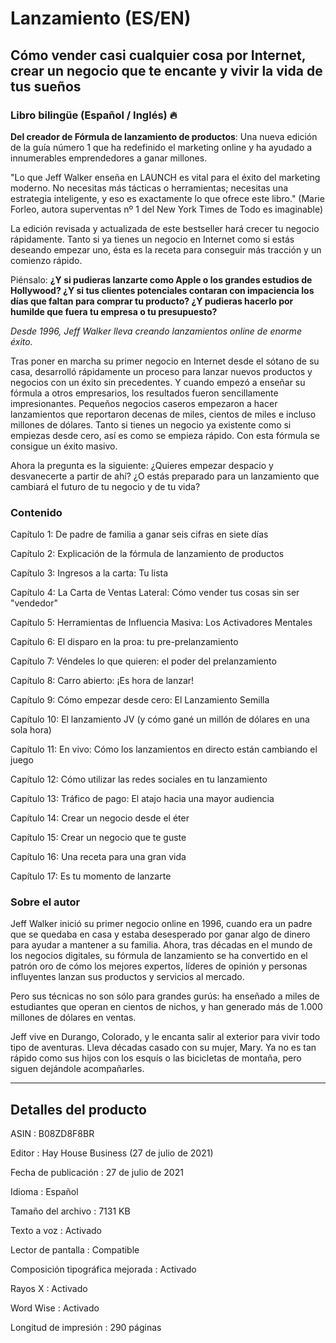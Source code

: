 # Lanzamiento (ES/EN)

## Cómo vender casi cualquier cosa por Internet, crear un negocio que te encante y vivir la vida de tus sueños

### Libro bilingüe (Español / Inglés) 🔥

**Del creador de Fórmula de lanzamiento de productos**: Una nueva edición de la guía número 1 que ha redefinido el marketing online y ha ayudado a innumerables emprendedores a ganar millones.

"Lo que Jeff Walker enseña en LAUNCH es vital para el éxito del marketing moderno. No necesitas más tácticas o herramientas; necesitas una estrategia inteligente, y eso es exactamente lo que ofrece este libro." (Marie Forleo, autora superventas nº 1 del New York Times de Todo es imaginable)

La edición revisada y actualizada de este bestseller hará crecer tu negocio rápidamente. Tanto si ya tienes un negocio en Internet como si estás deseando empezar uno, ésta es la receta para conseguir más tracción y un comienzo rápido.

Piénsalo: **¿Y si pudieras lanzarte como Apple o los grandes estudios de Hollywood? ¿Y si tus clientes potenciales contaran con impaciencia los días que faltan para comprar tu producto? ¿Y pudieras hacerlo por humilde que fuera tu empresa o tu presupuesto?**

*Desde 1996, Jeff Walker lleva creando lanzamientos online de enorme éxito.* 

Tras poner en marcha su primer negocio en Internet desde el sótano de su casa, desarrolló rápidamente un proceso para lanzar nuevos productos y negocios con un éxito sin precedentes. Y cuando empezó a enseñar su fórmula a otros empresarios, los resultados fueron sencillamente impresionantes. Pequeños negocios caseros empezaron a hacer lanzamientos que reportaron decenas de miles, cientos de miles e incluso millones de dólares. Tanto si tienes un negocio ya existente como si empiezas desde cero, así es como se empieza rápido. Con esta fórmula se consigue un éxito masivo.

Ahora la pregunta es la siguiente: ¿Quieres empezar despacio y desvanecerte a partir de ahí? ¿O estás preparado para un lanzamiento que cambiará el futuro de tu negocio y de tu vida?

### Contenido

Capítulo 1: De padre de familia a ganar seis cifras en siete días

Capítulo 2: Explicación de la fórmula de lanzamiento de productos

Capítulo 3: Ingresos a la carta: Tu lista

Capítulo 4: La Carta de Ventas Lateral: Cómo vender tus cosas sin ser "vendedor"

Capítulo 5: Herramientas de Influencia Masiva: Los Activadores Mentales

Capítulo 6: El disparo en la proa: tu pre-prelanzamiento

Capítulo 7: Véndeles lo que quieren: el poder del prelanzamiento

Capítulo 8: Carro abierto: ¡Es hora de lanzar!

Capítulo 9: Cómo empezar desde cero: El Lanzamiento Semilla

Capítulo 10: El lanzamiento JV (y cómo gané un millón de dólares en una sola hora)

Capítulo 11: En vivo: Cómo los lanzamientos en directo están cambiando el juego

Capítulo 12: Cómo utilizar las redes sociales en tu lanzamiento

Capítulo 13: Tráfico de pago: El atajo hacia una mayor audiencia

Capítulo 14: Crear un negocio desde el éter

Capítulo 15: Crear un negocio que te guste

Capítulo 16: Una receta para una gran vida

Capítulo 17: Es tu momento de lanzarte

### Sobre el autor

Jeff Walker inició su primer negocio online en 1996, cuando era un padre que se quedaba en casa y estaba desesperado por ganar algo de dinero para ayudar a mantener a su familia. Ahora, tras décadas en el mundo de los negocios digitales, su fórmula de lanzamiento se ha convertido en el patrón oro de cómo los mejores expertos, líderes de opinión y personas influyentes lanzan sus productos y servicios al mercado.

Pero sus técnicas no son sólo para grandes gurús: ha enseñado a miles de estudiantes que operan en cientos de nichos, y han generado más de 1.000 millones de dólares en ventas.

Jeff vive en Durango, Colorado, y le encanta salir al exterior para vivir todo tipo de aventuras. Lleva décadas casado con su mujer, Mary. Ya no es tan rápido como sus hijos con los esquís o las bicicletas de montaña, pero siguen dejándole acompañarles.

---

## Detalles del producto

ASIN : B08ZD8F8BR

Editor : Hay House Business (27 de julio de 2021)

Fecha de publicación : 27 de julio de 2021

Idioma : Español

Tamaño del archivo : 7131 KB

Texto a voz : Activado

Lector de pantalla : Compatible

Composición tipográfica mejorada : Activado

Rayos X : Activado

Word Wise : Activado

Longitud de impresión : 290 páginas